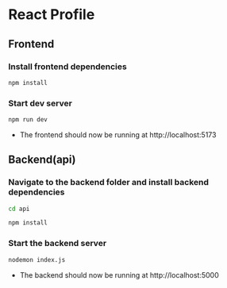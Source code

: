 # React Profile

## Frontend

### Install frontend dependencies

```sh
npm install
```

### Start dev server

```sh
npm run dev
```

- The frontend should now be running at http://localhost:5173

## Backend(api)

### Navigate to the backend folder and install backend dependencies

```sh
cd api

npm install
```

### Start the backend server

```sh
nodemon index.js
```

- The backend should now be running at http://localhost:5000
